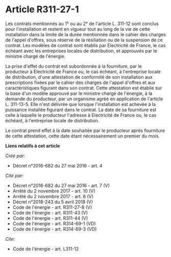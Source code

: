 # Article R311-27-1

Les contrats mentionnés au 1° ou au 2° de l'article L. 311-12 sont conclus pour l'installation et restent en vigueur tout au
long de la vie de cette installation dans la limite de la durée mentionnée dans le cahier des charges de l'appel d'offres,
sous réserve de la résiliation ou de la suspension de ce contrat. Les modèles de contrat sont établis par Electricité de
France, le cas échéant avec les entreprises locales de distribution, et approuvés par le ministre chargé de l'énergie. 

La prise d'effet du contrat est subordonnée à la fourniture, par le producteur à Electricité de France ou, le cas échéant, à
l'entreprise locale de distribution, d'une attestation de conformité de son installation aux prescriptions fixées par le
cahier des charges de l'appel d'offres et aux caractéristiques figurant dans son contrat. Cette attestation est établie sur
la base d'un modèle approuvé par le ministre chargé de l'énergie, à la demande du producteur, par un organisme agréé en
application de l'article L. 311-13-5. Elle n'est délivrée que lorsque l'installation est achevée à la puissance installée
figurant dans le contrat. La date de sa fourniture est celle à laquelle le producteur l'adresse à Electricité de France ou,
le cas échéant, à l'entreprise locale de distribution. 

Le contrat prend effet à la date souhaitée par le producteur après fourniture de cette attestation, cette date étant
nécessairement un premier du mois.

**Liens relatifs à cet article**

_Créé par_:

  - Décret n°2016-682 du 27 mai 2016 - art. 4

_Cité par_:

  - Décret n°2016-682 du 27 mai 2016 - art. 7 (V)
  - Arrêté du 2 novembre 2017 - art. 10 (V)
  - Arrêté du 2 novembre 2017 - art. 6 (V)
  - Décret n°2018-243 du 5 avril 2018 (V)
  - Code de l'énergie - art. R311-27-8 (V)
  - Code de l'énergie - art. R311-43 (V)
  - Code de l'énergie - art. R311-44 (V)
  - Code de l'énergie - art. R314-69-1 (VD)
  - Code de l'énergie - art. R314-69-3 (VD)

_Cite_:

  - Code de l'énergie - art. L311-12
